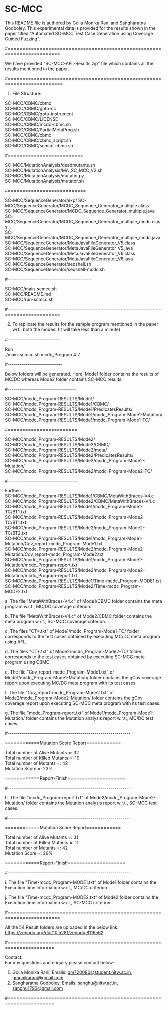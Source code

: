 # SC-MCC

This README file is authored by Golla Monika Rani and Sangharatna Godboley.
This experimental data is provided for the results shown in the paper titled
"Automated SC-MCC Test Case Generation using Coverage Guided Fuzzing".

#========================================================================

We have provided "SC-MCC-AFL-Results.zip" file which contains all the results mentioned in the paper.

#=========================================================================

1. File Structure:

SC-MCC/CBMC/cbmc  
SC-MCC/CBMC/goto-cc  
SC-MCC/CBMC/goto-instrument  
SC-MCC/CBMC/LICENSE  
SC-MCC/CBMC/mcdc-cbmc.sh  
SC-MCC/CBMC/PartialMetaProg.sh  
SC-MCC/CBMC/cbmc  
SC-MCC/CBMC/cbmc_script.sh  
SC-MCC/CBMC/scmcc-cbmc.sh  

#==========================

SC-MCC/MutationAnalysis/deadmutants.sh  
SC-MCC/MutationAnalysis/MA_SC_MCC_V2.sh  
SC-MCC/MutationAnalysis/mutator.py  
SC-MCC/MutationAnalysis/mutator.sh  

#===========================

SC-MCC/SequenceGenerator/exp/
SC-MCC/SequenceGenerator/MCDC_Sequence_Generator_multiple.class  
SC-MCC/SequenceGenerator/MCDC_Sequence_Generator_multiple.java  
SC-MCC/SequenceGenerator/MCDC_Sequence_Generator_multiple_mcdc.class  
SC-MCC/SequenceGenerator/MCDC_Sequence_Generator_multiple_mcdc.java  
SC-MCC/SequenceGenerator/MetaJavaFileGenerator_V5.class  
SC-MCC/SequenceGenerator/MetaJavaFileGenerator_V5.java  
SC-MCC/SequenceGenerator/MetaJavaFileGenerator_V6.class  
SC-MCC/SequenceGenerator/MetaJavaFileGenerator_V6.java  
SC-MCC/SequenceGenerator/seqshell.sh  
SC-MCC/SequenceGenerator/seqshell-mcdc.sh  

#=============================

SC-MCC/main-scmcc.sh  
SC-MCC/README.md  
SC-MCC/run-scmcc.sh  

#========================================================================

2. To replicate the results for the sample program mentioned in the paper wrt., both the modes: (It will take less than a minute)  

#--------------------------

Run  
./main-scmcc.sh mcdc_Program 4 2  

#---------------------------

Below folders will be generated. Here, Mode1 folder contains the results of MC/DC whereas Mode2 folder contains SC-MCC results.  

#----------------------------------

SC-MCC/mcdc_Program-RESULTS/Mode1/  
SC-MCC/mcdc_Program-RESULTS/Mode1/CBMC/  
SC-MCC/mcdc_Program-RESULTS/Mode1/PredicatesResults/  
SC-MCC/mcdc_Program-RESULTS/Mode1/mcdc_Program-Mode1-Mutation/  
SC-MCC/mcdc_Program-RESULTS/Mode1/mcdc_Program-Mode1-TC/  

#========================

SC-MCC/mcdc_Program-RESULTS/Mode2/  
SC-MCC/mcdc_Program-RESULTS/Mode2/CBMC/  
SC-MCC/mcdc_Program-RESULTS/Mode2/meta/  
SC-MCC/mcdc_Program-RESULTS/Mode2/PredicatesResults/  
SC-MCC/mcdc_Program-RESULTS/Mode2/mcdc_Program-Mode2-Mutation/  
SC-MCC/mcdc_Program-RESULTS/Mode2/mcdc_Program-Mode2-TC/  

#-----------------------------------

Further:  
SC-MCC/mcdc_Program-RESULTS/Mode1/CBMC/MetaWithBraces-V4.c  
SC-MCC/mcdc_Program-RESULTS/Mode2/CBMC/MetaWithBraces-V4.c  
SC-MCC/mcdc_Program-RESULTS/Mode1/mcdc_Program-Mode1-TC/BT1.txt  
SC-MCC/mcdc_Program-RESULTS/Mode2/mcdc_Program-Mode2-TC/BT1.txt  
SC-MCC/mcdc_Program-RESULTS/Mode2/mcdc_Program-Mode2-TC/BT2.txt  
SC-MCC/mcdc_Program-RESULTS/Mode1/mcdc_Program-Mode1-Mutation/Cov_report-mcdc_Program-Mode1.txt  
SC-MCC/mcdc_Program-RESULTS/Mode2/mcdc_Program-Mode2-Mutation/Cov_report-mcdc_Program-Mode2.txt  
SC-MCC/mcdc_Program-RESULTS/Mode1/mcdc_Program-Mode1-Mutation/mcdc_Program-report.txt  
SC-MCC/mcdc_Program-RESULTS/Mode2/mcdc_Program-Mode2-Mutation/mcdc_Program-report.txt  
SC-MCC/mcdc_Program-RESULTS/Mode1/Time-mcdc_Program-MODE1.txt  
SC-MCC/mcdc_Program-RESULTS/Mode2/Time-mcdc_Program-MODE2.txt  

a. The file "MetaWithBraces-V4.c" of Mode1/CBMC folder contains the meta program w.r.t., MC/DC coverage criterion.  

b. The file "MetaWithBraces-V4.c" of Mode2/CBMC folder contains the meta program w.r.t., SC-MCC coverage criterion.  


c. The files "CT*.txt" of Mode1/mcdc_Program-Mode1-TC/ folder corresponds to the test cases obtained by executing MC/DC meta program using AFL.  

d. The files "CT*.txt" of Mode2/mcdc_Program-Mode2-TC/ folder corresponds to the test cases obtained by executing SC-MCC meta program using CBMC.  

e. The file "Cov_report-mcdc_Program-Mode1.txt” of Mode1/mcdc_Program-Mode1-Mutation/ folder contains the gCov coverage report upon executing MC/DC meta program with its test cases.  

f. The file "Cov_report-mcdc_Program-Mode2.txt” of Mode2/mcdc_Program-Mode2-Mutation/ folder contains the gCov coverage report upon executing SC-MCC meta program with its test cases.  

g. The file "mcdc_Program-report.txt” of Mode1/mcdc_Program-Mode1-Mutation/ folder contains the Mutation analysis report w.r.t., MC/DC test cases.  

#-------------------------------------------------------------

============Mutation Score Report============  

Total number of Alive Mutants =: 32  
Total number of Killed Mutants =: 10  
Total number of Mutants =: 42  
Mutation Score =: 23%  

============Report-Finish====================  

#-------------------------------------------------------------


h. The file "mcdc_Program-report.txt” of Mode2/mcdc_Program-Mode2-Mutation/ folder contains the Mutation analysis report w.r.t., SC-MCC test cases.  

#-------------------------------------------------------------

============Mutation Score Report============  

Total number of Alive Mutants =: 31  
Total number of Killed Mutants =: 11  
Total number of Mutants =: 42  
Mutation Score =: 26%  

============Report-Finish====================  

#-------------------------------------------------------------

i. The file "Time-mcdc_Program-MODE1.txt” of Mode1 folder contains the Execution time information w.r.t., MC/DC criterion.  

j. The file "Time-mcdc_Program-MODE2.txt”  of Mode2 folder contains the Execution time information w.r.t., SC-MCC criterion.  

#========================================================================

All the 54 Result folders are uploaded in the below link:  
https://zenodo.org/doi/10.5281/zenodo.8116562  

#======================================================================

Contact:  
For any questions and enquiry please contact below:  

1. Golla Monika Rani, Emails: gm720080@student.nitw.ac.in, gmonikarani@gmail.com  
2. Sangharatna Godboley, Emails: sanghu@nitw.ac.in, sanghu1790@gmail.com  

#======================================================================

